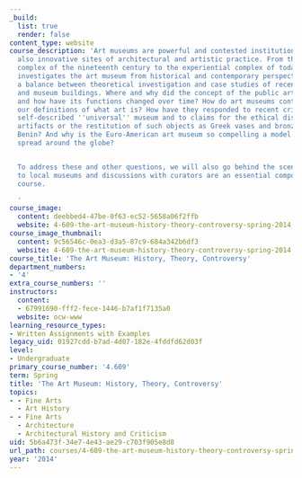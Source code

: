```yaml
---
_build:
  list: true
  render: false
content_type: website
course_description: 'Art museums are powerful and contested institutions. They are
  also innovative sites of architectural and artistic practice. From the exhibitionary
  complex of the nineteenth century to the experiential complex of today, this course
  investigates the art museum from historical and contemporary perspectives, striking
  a balance between theoretical investigation and case studies of recent exhibitions
  and museum buildings. Where and why did the concept of the public art museum emerge,
  and how have its functions changed over time? How do art museums continue to shape
  our definitions of what art is? How have they responded to recent critiques of the
  self-described ''universal'' museum and to claims for the ethical display of ill-gotten
  artifacts or the restitution of such objects as Greek vases and bronzes looted from
  Benin? And why is the Euro-American art museum so compelling a model that it has
  spread around the globe?


  To address these and other questions, we will also go behind the scenes. Visits
  to local museums and discussions with curators are an essential component of the
  course.

  '
course_image:
  content: deebbed4-47be-0f63-ec52-5658a06f2ffb
  website: 4-609-the-art-museum-history-theory-controversy-spring-2014
course_image_thumbnail:
  content: 9c56546c-0ea3-d3a5-87c9-684a342b6df3
  website: 4-609-the-art-museum-history-theory-controversy-spring-2014
course_title: 'The Art Museum: History, Theory, Controversy'
department_numbers:
- '4'
extra_course_numbers: ''
instructors:
  content:
  - 67991690-fff2-fece-1446-b7af1f7135a0
  website: ocw-www
learning_resource_types:
- Written Assignments with Examples
legacy_uid: 01927cdd-b7ad-4d07-182e-4fddfd62d03f
level:
- Undergraduate
primary_course_number: '4.609'
term: Spring
title: 'The Art Museum: History, Theory, Controversy'
topics:
- - Fine Arts
  - Art History
- - Fine Arts
  - Architecture
  - Architectural History and Criticism
uid: 5b6a473f-34e7-4e43-ae29-c703f905e8d8
url_path: courses/4-609-the-art-museum-history-theory-controversy-spring-2014
year: '2014'
---
```

